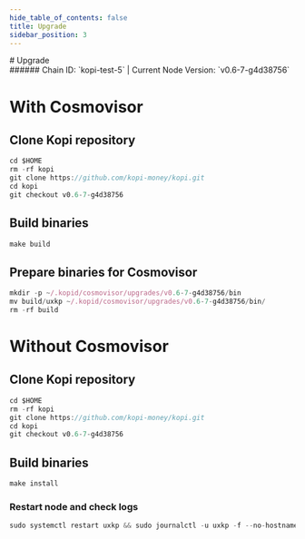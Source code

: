 ```yaml
---
hide_table_of_contents: false
title: Upgrade
sidebar_position: 3
---
```


<div class="h1-with-icon icon-kopi">
# Upgrade
</div>
###### Chain ID: `kopi-test-5` | Current Node Version: `v0.6-7-g4d38756`

# With Cosmovisor
## Clone Kopi repository
```js
cd $HOME
rm -rf kopi
git clone https://github.com/kopi-money/kopi.git
cd kopi
git checkout v0.6-7-g4d38756
 ```

## Build binaries
```js
make build
 ```

## Prepare binaries for Cosmovisor
```js
mkdir -p ~/.kopid/cosmovisor/upgrades/v0.6-7-g4d38756/bin
mv build/uxkp ~/.kopid/cosmovisor/upgrades/v0.6-7-g4d38756/bin/
rm -rf build
```

# Without Cosmovisor
## Clone Kopi repository
```js
cd $HOME
rm -rf kopi
git clone https://github.com/kopi-money/kopi.git
cd kopi
git checkout v0.6-7-g4d38756
 ```

## Build binaries
```js
make install
 ```

### Restart node and check logs
```js
sudo systemctl restart uxkp && sudo journalctl -u uxkp -f --no-hostname -o cat
```